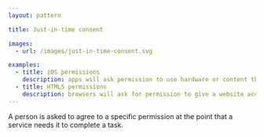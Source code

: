 ```yaml
---
layout: pattern

title: Just-in-time consent

images:
  - url: /images/just-in-time-consent.svg

examples:
  - title: iOS permissions
    description: apps will ask permission to use hardware or content the first time an app requires it
  - title: HTML5 permissions
    description: browsers will ask for permission to give a website access webcam, microphone or location when a website requests it
---
```


A person is asked to agree to a specific permission at the point that a service needs it to complete a task.
